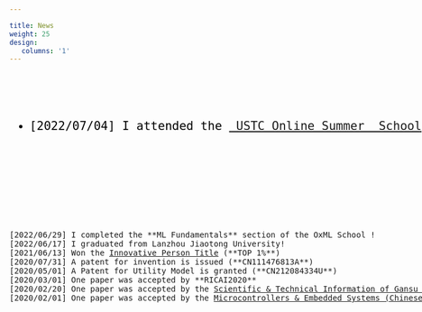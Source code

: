 ```yaml
---

title: News
weight: 25
design:
   columns: '1'
---
```

<pre style="width: 1350px; max-height: 450px; overflow-y: auto;">
  <ul style="font-size: 21px; color: black; font-family: "times new roman";">
    <li><span style="font-weight: 100">[2022/07/04]</span> I attended the <a href="http://staff.ustc.edu.cn/~renjiec/SummerSchool_2022/index.html"> USTC Online Summer  School</a> to start my **Computer Graphics** journey !  </li>



  </ul>

[2022/06/29] I completed the **ML Fundamentals** section of the OxML School !
[2022/06/17] I graduated from Lanzhou Jiaotong University!
[2021/06/13] Won the <a href="https://tuanwei.lzjtu.edu.cn/info/1043/2997.htm">Innovative Person Title</a> (**TOP 1%**)
[2020/07/31] A patent for invention is issued (**CN111476813A**)
[2020/05/01] A Patent for Utility Model is granted (**CN212084334U**)
[2020/03/01] One paper was accepted by **RICAI2020**
[2020/02/20] One paper was accepted by the <a href="https://navi.cnki.net/knavi/journals/LZKQ/detail">Scientific & Technical Information of Gansu (Chinese Journal) </a>
[2020/02/01] One paper was accepted by the <a href="https://navi.cnki.net/knavi/journals/DPJY/detail">Microcontrollers & Embedded Systems (Chinese Journal) </a>
</pre>
